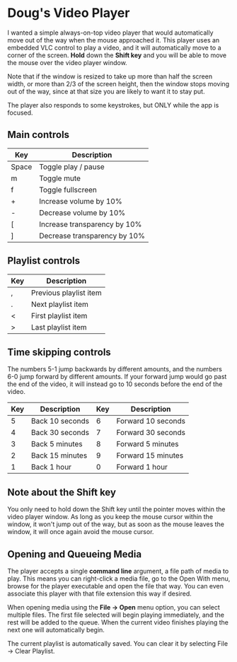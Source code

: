 ﻿# Doug's Video Player

I wanted a simple always-on-top video player that would automatically move out
of the way when the mouse approached it. This player uses an embedded 
VLC control to play a video, and 
it will automatically move to a corner of the screen. **Hold** down the **Shift key** 
and you will be able to move the mouse over the video player window.

Note that if the window is resized to take up more than half the screen width,
or more than 2/3 of the screen height, then the window stops moving out of the way,
since at that size you are likely to want it to stay put.


The player also responds to some keystrokes, but ONLY while the app is focused.

## Main controls

| Key   | Description                  |
|-------|------------------------------|
| Space | Toggle play / pause          |
| m     | Toggle mute                  |
| f     | Toggle fullscreen            |
| +     | Increase volume by 10%       |
| -     | Decrease volume by 10%       |
| [     | Increase transparency by 10% |
| ]     | Decrease transparency by 10% |

## Playlist controls

| Key | Description            |
|-----|------------------------|
| ,   | Previous playlist item |
| .   | Next playlist item     |
| <   | First playlist item    |
| >   | Last playlist item     |

## Time skipping controls

The numbers 5-1 jump backwards by different amounts, and the numbers 6-0
jump forward by different amounts. If your forward jump would go past the end of
the video, it will instead go to 10 seconds before the end of the video.

| Key | Description     | Key | Description        |
|-----|-----------------|-----|--------------------|
| 5   | Back 10 seconds | 6   | Forward 10 seconds |
| 4   | Back 30 seconds | 7   | Forward 30 seconds |
| 3   | Back 5 minutes  | 8   | Forward 5 minutes  |
| 2   | Back 15 minutes | 9   | Forward 15 minutes |
| 1   | Back 1 hour     | 0   | Forward 1 hour     |

## Note about the Shift key

You only need to hold down the Shift key until the pointer moves within the
video player window. As long as you keep the mouse cursor within the window,
it won't jump out of the way, but as soon as the mouse leaves the window, it
will once again avoid the mouse cursor.

## Opening and Queueing Media

The player accepts a single **command line** argument, a file path of media to play.
This means you can right-click a media file, go to the Open With menu, browse
for the player executable and open the file that way. You can even associate this
player with that file extension this way if desired.

When opening media using the **File -> Open** menu option, you can select 
multiple files. The first file selected will begin playing immediately, 
and the rest will be added to the queue. When the current video finishes 
playing the next one will automatically begin.

The current playlist is automatically saved. You can clear it by selecting
File -> Clear Playlist.
